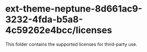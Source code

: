# ext-theme-neptune-8d661ac9-3232-4fda-b5a8-4c59262e4bcc/licenses

This folder contains the supported licenses for third-party use.
